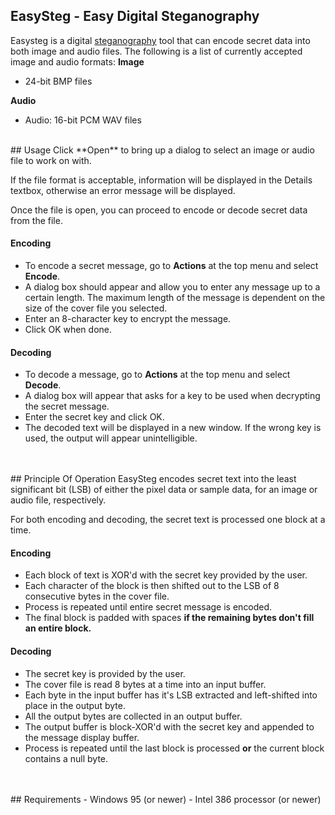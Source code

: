 
## EasySteg - Easy Digital Steganography 

  
Easysteg is a digital [steganography](https://en.wikipedia.org/wiki/Steganography) tool that can encode secret data into both image and audio files. 
The following is a list of currently accepted image and audio formats:
**Image**  
- 24-bit BMP files  

**Audio**  
-   Audio: 16-bit PCM WAV files  
<br/>
## Usage
Click **Open** to bring up a dialog to select an image or audio file to work on with.

If the file format is acceptable, information will be displayed in the Details textbox, otherwise an error
message will be displayed.

Once the file is open, you can proceed to encode or decode secret data from the file.

#### Encoding
- To encode a secret message, go to **Actions** at the top menu and select **Encode**.
- A dialog box should appear and allow you to enter any message up to a certain length. The maximum length of the message is dependent on the size of the cover file you selected.
- Enter an 8-character key to encrypt the message.
- Click OK when done.

#### Decoding
- To decode a message, go to **Actions** at the top menu and select **Decode**.
- A dialog box will appear that asks for a key to be used when decrypting the secret message.
- Enter the secret key and click OK.
- The decoded text will be displayed in a new window. If the wrong key is used, the output will appear unintelligible.
<br/>
<br/>
## Principle Of Operation
EasySteg encodes secret text into the least significant bit (LSB) of either the pixel data or sample data, for an image or audio file, respectively.

For both encoding and decoding, the secret text is processed one block at a time.

#### Encoding
- Each block of text is XOR'd with the secret key provided by the user.
- Each character of the block is then shifted out to the LSB of 8 consecutive bytes in the cover file.
- Process is repeated until entire secret message is encoded.
- The final block is padded with spaces **if the remaining bytes don't fill an entire block.**

#### Decoding
- The secret key is provided by the user.
- The cover file is read 8 bytes at a time into an input buffer.
- Each byte in the input buffer has it's LSB extracted and left-shifted into place in the output byte.
- All the output bytes are collected in an output buffer.
- The output buffer is block-XOR'd with the secret key and appended to the message display buffer.
- Process is repeated until the last block is processed **or** the current block contains a null byte.
<br/>
<br/>
## Requirements
- Windows 95 (or newer)
- Intel 386 processor (or newer)
